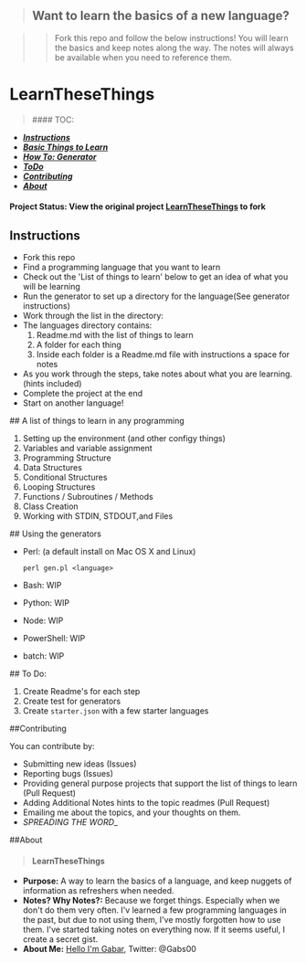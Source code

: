 
> ## Want to learn the basics of a new language?

> >Fork this repo and follow the below instructions! You will learn the basics and keep notes along the way. The notes will always be available when you need to reference them.

# LearnTheseThings

> ####<a name="toc"></a> TOC:
 * [**_Instructions_**](#instructions)
 * [**_Basic Things to Learn_**](#things)
 * [**_How To: Generator_**](#generators)
 * [**_ToDo_**](#todo)
 * [**_Contributing_**](#contributing)
 * [**_About_**](#about)

#### Project Status: View the original project [LearnTheseThings](https://github.com/Gabs00/LearnTheseThings) to fork 


## <a name="instructions"></a>Instructions

* Fork this repo
* Find a programming language that you want to learn
* Check out the 'List of things to learn' below to get an idea of what you will be learning
* Run the generator to set up a directory for the language(See generator instructions)
* Work through the list in the directory:
 * The languages directory contains:
    1. Readme.md with the list of things to learn
    2. A folder for each thing
    3. Inside each folder is a Readme.md file with instructions a space for notes
* As you work through the steps, take notes about what you are learning. (hints included)
* Complete the project at the end
* Start on another language!

##<a name="things"></a> A list of things to learn in any programming

1. Setting up the environment (and other configy things)
2. Variables and variable assignment
3. Programming Structure
4. Data Structures
5. Conditional Structures
6. Looping Structures
7. Functions / Subroutines / Methods
7. Class Creation
8. Working with STDIN, STDOUT,and Files

##<a name="generator"></a> Using the generators

* Perl: (a default install on Mac OS X and Linux)

	`perl gen.pl <language>`
* Bash: WIP
* Python: WIP
* Node: WIP
* PowerShell: WIP
* batch: WIP


##<a name="todo"></a> To Do:
1. Create Readme's for each step
2. Create test for generators
3. Create `starter.json` with a few starter languages

##<a name="contributing"></a>Contributing

 You can contribute by:

 * Submitting new ideas (Issues)
 * Reporting bugs (Issues)
 * Providing general purpose projects that support the list of things to learn (Pull Request)
 * Adding Additional Notes hints to the topic readmes (Pull Request)
 * Emailing me about the topics, and your thoughts on them.
 * _SPREADING THE WORD__

##<a name="about"></a>About
> #### LearnTheseThings
* **Purpose:** A way to learn the basics of a language, and keep nuggets of information as refreshers when needed.
* **Notes? Why Notes?:** Because we forget things. Especially when we don't do them very often. I'v learned a few programming languages in the past, but due to not using them, I've mostly forgotten how to use them. I've started taking notes on everything now. If it seems useful, I create a secret gist.
* **About Me:** [Hello I'm Gabar](www.gabar.us), Twitter: @Gabs00
